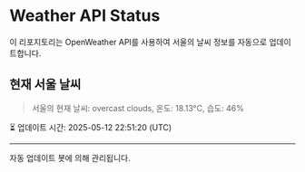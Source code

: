 
# Weather API Status

이 리포지토리는 OpenWeather API를 사용하여 서울의 날씨 정보를 자동으로 업데이트합니다.

## 현재 서울 날씨
> 서울의 현재 날씨: overcast clouds, 온도: 18.13°C, 습도: 46%

⏳ 업데이트 시간: 2025-05-12 22:51:20 (UTC)

---
자동 업데이트 봇에 의해 관리됩니다.
